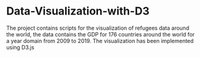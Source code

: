 # Data-Visualization-with-D3
The project contains scripts for the visualization of refugees data around the world, the data contains the GDP for 176 countries around the world for a year domain from 2009 to 2019. The visualization has been implemented using D3.js

